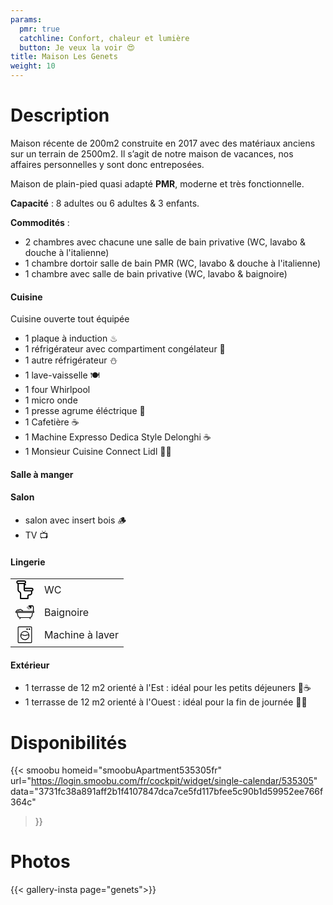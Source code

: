 ```yaml
---
params:
  pmr: true
  catchline: Confort, chaleur et lumière
  button: Je veux la voir 😍
title: Maison Les Genets
weight: 10
---
```


# Description

Maison récente de 200m2 construite en 2017 avec des matériaux anciens sur un terrain de 2500m2. Il s’agit de notre maison de vacances, nos affaires personnelles y sont donc entreposées.

Maison de plain-pied quasi adapté **PMR**, moderne et très fonctionnelle.

**Capacité** : 8 adultes ou 6 adultes & 3 enfants. <!--more-->

**Commodités** :

- 2 chambres avec chacune une salle de bain privative (WC, lavabo & douche à l'italienne)
- 1 chambre dortoir salle de bain PMR (WC, lavabo & douche à l'italienne)
- 1 chambre avec salle de bain privative (WC, lavabo & baignoire)

#### Cuisine 

Cuisine ouverte tout équipée

- 1 plaque à induction ♨
- 1 réfrigérateur avec compartiment congélateur 🥶
- 1 autre réfrigérateur ⛄️
- 1 lave-vaisselle 🍽️
- 1 four Whirlpool 
- 1 micro onde
- 1 presse agrume éléctrique 🍋
- 1 Cafetière ☕️
- 1 Machine Expresso Dedica Style Delonghi ☕️
- 1 Monsieur Cuisine Connect Lidl 👨‍🍳

#### Salle à manger

#### Salon

- salon avec insert bois 🪵
- TV 📺

#### Lingerie

|                                                                                                                                                                                                                                                                                                                                                                                                                                                                                                                                                                                                                                                                                                                                                                                                                                                                                                                                                                                                                                                                                                                                                                                                                                                                                                                                                                                                                                                                                                                                                                                                                                                                                                                                                                                                                                                                                                                                                                                                                                                                                                                                                                                                                                        |                 |
|----------------------------------------------------------------------------------------------------------------------------------------------------------------------------------------------------------------------------------------------------------------------------------------------------------------------------------------------------------------------------------------------------------------------------------------------------------------------------------------------------------------------------------------------------------------------------------------------------------------------------------------------------------------------------------------------------------------------------------------------------------------------------------------------------------------------------------------------------------------------------------------------------------------------------------------------------------------------------------------------------------------------------------------------------------------------------------------------------------------------------------------------------------------------------------------------------------------------------------------------------------------------------------------------------------------------------------------------------------------------------------------------------------------------------------------------------------------------------------------------------------------------------------------------------------------------------------------------------------------------------------------------------------------------------------------------------------------------------------------------------------------------------------------------------------------------------------------------------------------------------------------------------------------------------------------------------------------------------------------------------------------------------------------------------------------------------------------------------------------------------------------------------------------------------------------------------------------------------------------|-----------------|
| <svg   height = " 30 "   width = " 30 "   xmlns = " http://www.w3.org/2000/svg "   viewBox = " 0 0 512 512 "   xml:space = " preserve " >     <path   d = " M439.65 200.35H256v-66.78h16.7a16.7 16.7 0 0 0 0-33.4H256V97.3a50.16 50.16 0 0 0 33.4-47.21A50.14 50.14 0 0 0 239.3 0H72.35a50.14 50.14 0 0 0-50.09 50.09 50.17 50.17 0 0 0 33.4 47.21v159.53c0 29.9 15.75 56.82 40.13 68.58 16.68 8.04 26.75 21.97 26.75 37.25l-.1 132.64a16.7 16.7 0 0 0 16.7 16.7h200.34a16.7 16.7 0 0 0 16.7-16.69l.02-65.92c.32-9.46 7.8-16.65 16.88-16.51l17.54.21c36.44 0 66.3-29.4 66.77-65.94V347l.17-49.8a50.16 50.16 0 0 0 32.18-46.77 50.15 50.15 0 0 0-50.09-50.08zM72.35 66.78c-9.2 0-16.7-7.49-16.7-16.7s7.5-16.69 16.7-16.69H239.3c9.2 0 16.7 7.5 16.7 16.7s-7.5 16.7-16.7 16.7H72.35zM423.99 346.8a33.43 33.43 0 0 1-33.8 32.9l-17.35-.21c-27.41 0-49.33 21.5-50.03 49.24v.41l-.02 49.47H155.7l.12-115.95c0-28.41-17.03-53.58-45.53-67.33-12.91-6.22-21.26-21.33-21.26-38.5V100.17h133.57v150.26a50.14 50.14 0 0 0 50.09 50.1h151.45L424 346.8zm15.66-79.67H272.7c-9.21 0-16.7-7.49-16.7-16.7v-16.7h183.65c9.2 0 16.7 7.5 16.7 16.7 0 9.21-7.5 16.7-16.7 16.7z " />   </svg >                                                                                                                                                                                                                                                                                                                                                                                                                                                                                                                                                                                                                                                                                                                                                                                                                                                                                                                                                                                                                                                             | WC              |
| <svg   width = " 30 "   height = " 30 "   viewBox = " 0 -16.33 127.9 127.9 "   xmlns = " http://www.w3.org/2000/svg "   style = " enable-background :new 0 0 127.9 95.25 "   xml:space = " preserve " >     <path   d = " m98.97 22.32-.06-.08a.98.98 0 0 0-1.37-.24l-7.6 5.32a.98.98 0 0 0-.24 1.37l.06.08c.31.45.93.55 1.37.24l7.6-5.32a.99.99 0 0 0 .24-1.37zm20.04 30-4.12 19.22c-1.02 4.78-3.33 8.43-6.61 10.93a18.78 18.78 0 0 1-8.03 3.45l2.7 5.78a2.5 2.5 0 0 1-4.53 2.11l-3.5-7.48H35.1l-3.5 7.48a2.5 2.5 0 0 1-4.53-2.11l2.55-5.46c-3.9-.34-7.1-1.59-9.68-3.73-3.01-2.5-5.07-6.13-6.3-10.86L8.57 52.32H4.61a4.62 4.62 0 0 1-3.25-1.35v-.01l-.01.01A4.63 4.63 0 0 1 0 47.71v-4.19a4.63 4.63 0 0 1 4.6-4.61h.61c.17-1.82.87-3.54 1.95-5.04a12.44 12.44 0 0 1 4.35-3.75 11.62 11.62 0 0 1 5.7-1.36c1.75.06 3.49.54 5.1 1.56a11.74 11.74 0 0 1 19.11-.21 11.7 11.7 0 0 1 7.2 3.23 11.25 11.25 0 0 1 3.16 5.56h67.25V14.1c-1.46-7.17-5.6-9.12-11.13-8.33 2.49 4.34 2.17 8.75-1.36 13.25.45.73.41 1.53-.08 2.38l-1.1 1.27c-.44.45-.99.49-1.7-.08L86.76 5.52c-.46-.55-.37-1.03.17-1.45 1.2-1.47 1.35-1.72 3.48-1.36 4.74-3.08 9.25-3.63 13.5-1.19 10.67-4.38 19.75 1.12 20.98 12.32V39.2a4.61 4.61 0 0 1 3 4.32v4.19a4.63 4.63 0 0 1-4.6 4.61h-4.28zM89.4 14.1l-.06-.08a.98.98 0 0 0-1.37-.24l-7.6 5.32a.98.98 0 0 0-.24 1.37l.06.08c.31.45.93.55 1.37.24l7.6-5.32a.98.98 0 0 0 .24-1.37zm-4.37-4.4-.06-.08a.98.98 0 0 0-1.37-.24L76 14.7a.98.98 0 0 0-.24 1.37l.06.08c.31.45.93.55 1.37.24l7.6-5.32a.99.99 0 0 0 .24-1.37zm8.73 8.65-.06-.08a.98.98 0 0 0-1.37-.24l-7.6 5.32a.98.98 0 0 0-.24 1.37l.06.08c.31.45.93.55 1.37.24l7.61-5.32a1 1 0 0 0 .23-1.37zM10.29 38.91h36.25a5.94 5.94 0 0 0-1.37-1.95 6.7 6.7 0 0 0-4.67-1.86c-.28 0 .02-.01-.17-.01l-.17.01a2.5 2.5 0 0 1-2.33-1.34 6.38 6.38 0 0 0-2.41-2.51 6.81 6.81 0 0 0-7.52.39 6.28 6.28 0 0 0-2.3 3.35 2.5 2.5 0 0 1-4.37.99 5.56 5.56 0 0 0-4.16-2.22 6.52 6.52 0 0 0-3.23.79 7.67 7.67 0 0 0-2.59 2.24 5.62 5.62 0 0 0-.96 2.12zM8.5 43.93c-.4.1-.8.09-1.18 0h-2.3v3.36h117.86v-3.36H8.5zm5.24 8.39 4.74 18.07c.96 3.68 2.48 6.45 4.66 8.25 2.13 1.77 5 2.67 8.73 2.67h63.75c3.86 0 7.15-.95 9.61-2.82 2.34-1.78 3.99-4.45 4.75-7.99l3.9-18.18H13.74z " />   </svg > | Baignoire       |
| <svg   width = " 30 "   height = " 30 "   viewBox = " 0 0 50 50 "   xmlns = " http://www.w3.org/2000/svg " >     <path   d = " M9 3C7.36 3 6 4.36 6 6v38c0 1.64 1.36 3 3 3h32c1.64 0 3-1.36 3-3V6c0-1.64-1.36-3-3-3H9zm0 2h32c.57 0 1 .43 1 1v38c0 .57-.43 1-1 1H9c-.57 0-1-.43-1-1V6c0-.57.43-1 1-1zm22 3a2 2 0 0 0-2 2 2 2 0 0 0 2 2 2 2 0 0 0 2-2 2 2 0 0 0-2-2zm6 0a2 2 0 0 0-2 2 2 2 0 0 0 2 2 2 2 0 0 0 2-2 2 2 0 0 0-2-2zm-12 7a12 12 0 0 0-11.97 11.4 1 1 0 0 0-.02.38L13 27c0 6.62 5.38 12 12 12 6.61 0 12-5.38 12-12l-.01-.21a1 1 0 0 0-.02-.4 11.97 11.97 0 0 0-11.61-11.32A1 1 0 0 0 25 15zm0 2a9.98 9.98 0 0 1 9.72 7.67 6.95 6.95 0 0 0-2.7-.67c-1.43-.03-2.53.59-3.57 1.08-1.05.5-2.05.92-3.45.92-1.4 0-2.4-.43-3.45-.92-1.04-.5-2.14-1.1-3.57-1.08-.77.02-1.7.21-2.7.67A9.98 9.98 0 0 1 25 17zm-6.98 9c.81-.02 1.59.37 2.68.89A9.65 9.65 0 0 0 25 28c1.83 0 3.21-.6 4.3-1.11 1.1-.52 1.87-.9 2.68-.89.65.01 1.84.3 3.01 1.14a9.98 9.98 0 0 1-19.98 0A5.91 5.91 0 0 1 18.02 26z " />   </svg >                                                                                                                                                                                                                                                                                                                                                                                                                                                                                                                                                                                                                                                                                                                                                                                                                                                                                                                                                                                                                                                                                                                                                                                                                          | Machine à laver |


#### Extérieur

- 1 terrasse de 12 m2 orienté à l'Est : idéal pour les petits déjeuners 🥖☕️
- 1 terrasse de 12 m2 orienté à l'Ouest : idéal pour la fin de journée 🍻🥂

# Disponibilités

{{< smoobu 
homeid="smoobuApartment535305fr" 
url="https://login.smoobu.com/fr/cockpit/widget/single-calendar/535305"
data="3731fc38a891aff2b1f4107847dca7ce5fd117bfee5c90b1d59952ee766f364c"
>}}

# Photos

{{< gallery-insta page="genets">}}